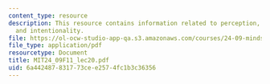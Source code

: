 ```yaml
---
content_type: resource
description: This resource contains information related to perception, consciousness,
  and intentionality.
file: https://ol-ocw-studio-app-qa.s3.amazonaws.com/courses/24-09-minds-and-machines-fall-2011/6a442487831773cee2574fc1b3c36356_MIT24_09F11_lec20.pdf
file_type: application/pdf
resourcetype: Document
title: MIT24_09F11_lec20.pdf
uid: 6a442487-8317-73ce-e257-4fc1b3c36356
---
```

